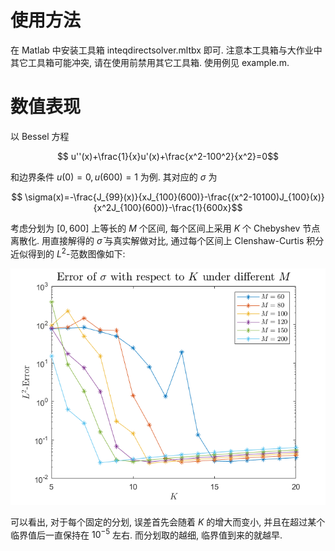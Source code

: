 # 使用方法

在 Matlab 中安装工具箱 inteqdirectsolver.mltbx 即可. 注意本工具箱与大作业中其它工具箱可能冲突, 请在使用前禁用其它工具箱.
使用例见 example.m.

# 数值表现

以 Bessel 方程
```math
    u''(x)+\frac{1}{x}u'(x)+\frac{x^2-100^2}{x^2}=0
```
和边界条件 $u(0)=0,u(600)=1$ 为例. 其对应的 $\sigma$ 为
```math
    \sigma(x)=-\frac{J_{99}(x)}{xJ_{100}(600)}-\frac{(x^2-10100)J_{100}(x)}{x^2J_{100}(600)}-\frac{1}{600x}
```

考虑分划为 $[0,600]$ 上等长的 $M$ 个区间, 每个区间上采用 $K$ 个 Chebyshev 节点离散化. 用直接解得的 $\bar\sigma$ 与真实解做对比, 通过每个区间上 Clenshaw-Curtis 积分近似得到的 $L^2$-范数图像如下:

![](Err.png)

可以看出, 对于每个固定的分划, 误差首先会随着 $K$ 的增大而变小, 并且在超过某个临界值后一直保持在 $10^{-5}$ 左右. 而分划取的越细, 临界值到来的就越早.
